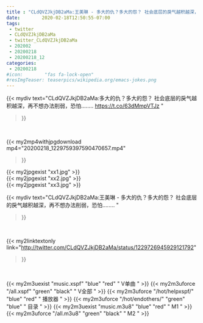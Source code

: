 ```yaml
---
title : "CLdQVZJkjDB2aMa:王美琳 - 多大的仇？多大的怨？ 社会底层的戾气越积越深，再不想办法削弱，恐怕........ "
date:        2020-02-18T12:50:55-07:00
tags:
 - twitter
 - CLdQVZJkjDB2aMa
 - twitter_CLdQVZJkjDB2aMa
 - 202002
 - 20200218
 - 20200218_12
categories:
 - 20200218
#icon:        "fas fa-lock-open"
#resImgTeaser: teaserpics/wikipedia.org/emacs-jokes.png
---
```


{{< mydiv text="CLdQVZJkjDB2aMa:多大的仇？多大的怨？ 社会底层的戾气越积越深，再不想办法削弱，恐怕........ https://t.co/63dMmpVTJz "
>}}
<br>


{{< my2mp4withjpgdownload mp4="20200218_1229759397590470657.mp4"
>}}

{{< my2jpgexist "xx1.jpg" >}}<br>
{{< my2jpgexist "xx2.jpg" >}}<br>
{{< my2jpgexist "xx3.jpg" >}}<br>



{{< mydiv text="CLdQVZJkjDB2aMa:王美琳 - 多大的仇？多大的怨？ 社会底层的戾气越积越深，再不想办法削弱，恐怕........ "
>}}
<br>

{{< my2linktextonly link="http://twitter.com/CLdQVZJkjDB2aMa/status/1229726945929121792"
>}}


<br>

{{< my2m3uexist "music.xspf"        "blue"   "red"    " V单曲 " >}} {{< my2m3uforce "/all.xspf"         "green"  "black"  " V全部 " >}} {{< my2m3uforce "/hot/helpxspf/"    "blue"   "red"    " 播放器 " >}} {{< my2m3uforce "/hot/endothers/"   "green"  "blue"   " 目录 " >}} {{< my2m3uexist "music.m3u8"        "blue"   "red"    " M1 " >}} {{< my2m3uforce "/all.m3u8"         "green"  "black"  " M2 " >}} 
